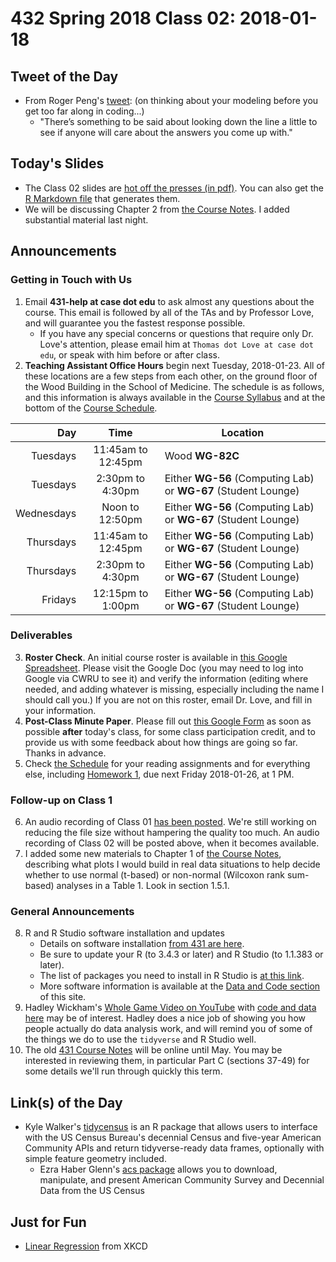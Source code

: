 # 432 Spring 2018 Class 02: 2018-01-18

## Tweet of the Day

- From Roger Peng's [tweet](https://twitter.com/rdpeng/status/953511725570998277): (on thinking about your modeling before you get too far along in coding...)
    - "There’s something to be said about looking down the line a little to see if anyone will care about the answers you come up with."

## Today's Slides

- The Class 02 slides are [hot off the presses (in pdf)](https://github.com/THOMASELOVE/432-2018/blob/master/slides/class02/432_2018_slides02.pdf). You can also get the [R Markdown file](https://github.com/THOMASELOVE/432-2018/blob/master/slides/class02/432_2018_slides02.Rmd) that generates them.
- We will be discussing Chapter 2 from [the Course Notes](https://thomaselove.github.io/432-notes/). I added substantial material last night.

## Announcements

### Getting in Touch with Us

1. Email **431-help at case dot edu** to ask almost any questions about the course. This email is followed by all of the TAs and by Professor Love, and will guarantee you the fastest response possible.
    - If you have any special concerns or questions that require only Dr. Love's attention, please email him at `Thomas dot Love at case dot edu`, or speak with him before or after class.
2. **Teaching Assistant Office Hours** begin next Tuesday, 2018-01-23. All of these locations are a few steps from each other, on the ground floor of the Wood Building in the School of Medicine. The schedule is as follows, and this information is always available in the [Course Syllabus](https://thomaselove.github.io/432-syllabus/) and at the bottom of the [Course Schedule](https://github.com/THOMASELOVE/432-2018/blob/master/SCHEDULE.md).

Day | Time | Location
--------: | :----------------: | -----------------
Tuesdays  | 11:45am to 12:45pm | Wood **WG-82C**
Tuesdays  | 2:30pm to 4:30pm | Either **WG-56** (Computing Lab) or **WG-67** (Student Lounge)
Wednesdays | Noon to 12:50pm | Either **WG-56** (Computing Lab) or **WG-67** (Student Lounge)
Thursdays | 11:45am to 12:45pm | Either **WG-56** (Computing Lab) or **WG-67** (Student Lounge)
Thursdays  | 2:30pm to 4:30pm | Either **WG-56** (Computing Lab) or **WG-67** (Student Lounge)
Fridays | 12:15pm to 1:00pm | Either **WG-56** (Computing Lab) or **WG-67** (Student Lounge)

### Deliverables

3. **Roster Check**. An initial course roster is available in [this Google Spreadsheet](https://docs.google.com/spreadsheets/d/1ZbTK4ldaex03ez-TSTq7btOW15XOv9J2ZpIbKh0GBYU/edit?usp=sharing). Please visit the Google Doc (you may need to log into Google via CWRU to see it) and verify the information (editing where needed, and adding whatever is missing, especially including the name I should call you.) If you are not on this roster, email Dr. Love, and fill in your information.
4. **Post-Class Minute Paper**. Please fill out [this Google Form](https://goo.gl/forms/qfzI3jro5wyi6vEC2) as soon as possible **after** today's class, for some class participation credit, and to provide us with some feedback about how things are going so far. Thanks in advance.
5. Check [the Schedule](https://github.com/THOMASELOVE/432-2018/blob/master/SCHEDULE.md) for your reading assignments and for everything else, including [Homework 1](https://github.com/THOMASELOVE/432-2018/tree/master/assignments/hw1), due next Friday 2018-01-26, at 1 PM. 


### Follow-up on Class 1

6. An audio recording of Class 01 [has been posted](https://github.com/THOMASELOVE/432-2018/blob/master/slides/class01/class01_audio_2018-01-16.mp3). We're still working on reducing the file size without hampering the quality too much. An audio recording of Class 02 will be posted above, when it becomes available.
7. I added some new materials to Chapter 1 of [the Course Notes](https://thomaselove.github.io/432-notes/), describing what plots I would build in real data situations to help decide whether to use normal (t-based) or non-normal (Wilcoxon rank sum-based) analyses in a Table 1. Look in section 1.5.1.

### General Announcements

8. R and R Studio software installation and updates
    - Details on software installation [from 431 are here](https://github.com/THOMASELOVE/431/blob/master/software-installation-431.md). 
    - Be sure to update your R (to 3.4.3 or later) and R Studio (to 1.1.383 or later). 
    - The list of packages you need to install in R Studio is [at this link](https://github.com/THOMASELOVE/432-2018/blob/master/data-and-code/PACKAGES.MD).
    - More software information is available at the [Data and Code section](https://github.com/THOMASELOVE/432-2018/tree/master/data-and-code) of this site.
9. Hadley Wickham's [Whole Game Video on YouTube](https://youtu.be/go5Au01Jrvs) with [code and data here](https://github.com/hadley/building-permits) may be of interest. Hadley does a nice job of showing you how people actually do data analysis work, and will remind you of some of the things we do to use the `tidyverse` and R Studio well. 
10. The old [431 Course Notes](https://thomaselove.github.io/431notes/) will be online until May. You may be interested in reviewing them, in particular Part C (sections 37-49) for some details we'll run through quickly this term.

## Link(s) of the Day

- Kyle Walker's [tidycensus](https://github.com/walkerke/tidycensus) is an R package that allows users to interface with the US Census Bureau's decennial Census and five-year American Community APIs and return tidyverse-ready data frames, optionally with simple feature geometry included.
    - Ezra Haber Glenn's [acs package](https://cran.r-project.org/web/packages/acs/index.html) allows you to download, manipulate, and present American Community Survey and Decennial Data from the US Census

## Just for Fun

- [Linear Regression](https://xkcd.com/1725/) from XKCD

